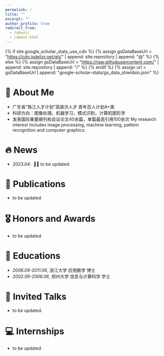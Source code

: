 ```yaml
---
permalink: /
title: ""
excerpt: ""
author_profile: true
redirect_from: 
  - /about/
  - /about.html
---
```


{% if site.google_scholar_stats_use_cdn %}
{% assign gsDataBaseUrl = "https://cdn.jsdelivr.net/gh/" | append: site.repository | append: "@" %}
{% else %}
{% assign gsDataBaseUrl = "https://raw.githubusercontent.com/" | append: site.repository | append: "/" %}
{% endif %}
{% assign url = gsDataBaseUrl | append: "google-scholar-stats/gs_data_shieldsio.json" %}

<span class='anchor' id='about-me'></span>

# 👤 About Me
- 广东省“珠江人才计划”高层次人才   青年百人计划A+类
- 科研方向：图像处理，机器学习，模式识别，计算机图形学 
- 发表国际重要期刊和会议论文40余篇，单篇最高引用100余次
My research interest includes image processing, machine learning, pattern recognition and computer graphics.


# 🔥 News
- *2023.04*: &nbsp;🎉🎉 to be updated. 


# 📝 Publications 

- to be updated

# 🎖 Honors and Awards
- to be updated 

# 📖 Educations
- *2006.09-2011.06*, 浙江大学 应用数学 博士
- *2002.09-2006.06*, 郑州大学 信息与计算科学 学士
     

# 💬 Invited Talks
- to be updated.

# 💻 Internships
- to be updated